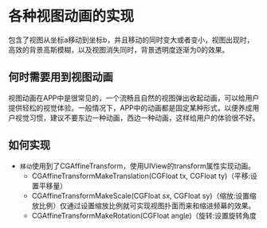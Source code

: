 # 各种视图动画的实现
包含了视图从坐标a移动到坐标b，并且移动的同时变大或者变小，视图出现时，高效的背景高斯模糊，以及视图消失同时，背景透明度逐渐为0的效果。
## 何时需要用到视图动画
视图动画在APP中是很常见的，一个流畅且自然的视图弹出收起动画，可以给用户提供轻松的视觉体验。一般情况下，APP中的动画都是固定某种形式，以便养成用户视觉习惯，建议不要东边一种动画，西边一种动画，这样给用户的体验很不好。
## 如何实现
* `移动`使用到了CGAffineTransform，使用UIView的transform属性实现动画。
  * CGAffineTransformMakeTranslation(CGFloat tx, CGFloat ty)（平移:设置平移量）
  * CGAffineTransformMakeScale(CGFloat sx, CGFloat sy)（缩放:设置缩放比例）仅通过设置缩放比例就可实现视图扑面而来和缩进频幕的效果。
  * CGAffineTransformMakeRotation(CGFloat angle)（旋转:设置旋转角度

